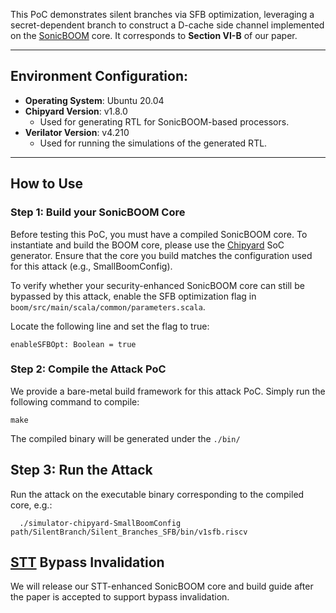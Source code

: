 
This PoC demonstrates silent branches via SFB optimization, leveraging a secret-dependent branch to construct a D-cache side channel implemented on the [SonicBOOM](https://github.com/riscv-boom/riscv-boom) core. It corresponds to **Section VI-B** of our paper.
 
---
## Environment Configuration:
- **Operating System**: Ubuntu 20.04
- **Chipyard Version**: v1.8.0
  - Used for generating RTL for SonicBOOM-based processors.
- **Verilator Version**: v4.210
  - Used for running the simulations of the generated RTL.
---
## How to Use
### Step 1: Build your SonicBOOM Core
Before testing this PoC, you must have a compiled SonicBOOM core.
To instantiate and build the BOOM core, please use the [Chipyard](https://github.com/ucb-bar/chipyard) SoC generator.
Ensure that the core you build matches the configuration used for this attack (e.g., SmallBoomConfig).

To verify whether your security-enhanced SonicBOOM core can still be bypassed by this attack, enable the SFB optimization flag in `boom/src/main/scala/common/parameters.scala`.

Locate the following line and set the flag to true:

`enableSFBOpt: Boolean = true`


### Step 2: Compile the Attack PoC
We provide a bare-metal build framework for this attack PoC.
Simply run the following command to compile:

`make`

The compiled binary will be generated under the `./bin/`

## Step 3: Run the Attack
Run the attack on the executable binary corresponding to the compiled core, e.g.:
  ```
    ./simulator-chipyard-SmallBoomConfig path/SilentBranch/Silent_Branches_SFB/bin/v1sfb.riscv
  ```



## [STT](https://dl.acm.org/doi/pdf/10.1145/3352460.3358274) Bypass Invalidation

We will release our STT-enhanced SonicBOOM core and build guide after the paper is accepted to support bypass invalidation.


